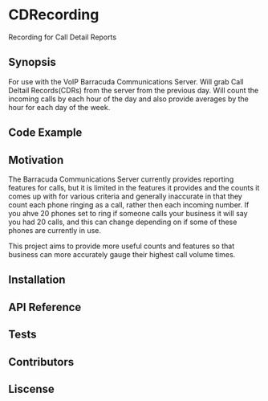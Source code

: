 CDRecording
==============
Recording for Call Detail Reports

Synopsis
--------------
For use with the VoIP Barracuda Communications Server. Will grab Call Deltail Records(CDRs) from the server from the previous day. Will count the incoming calls by each hour of the day and also provide averages by the hour for each day of the week.

Code Example
--------------

Motivation
--------------
The Barracuda Communications Server currently provides reporting features for calls, but it is limited in the features it provides and the counts it comes up with for various criteria and generally inaccurate in that they count each phone ringing as a call, rather then each incoming number. If you ahve 20 phones set to ring if someone calls your business it will say you had 20 calls, and this can change depending on if some of these phones are currently in use. 

This project aims to provide more useful counts and features so that business can more accurately gauge their highest call volume times.

Installation
--------------

API Reference
--------------

Tests
--------------

Contributors
--------------

Liscense
--------------
